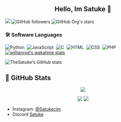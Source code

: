 <h2 align="center">Hello, Im Satuke 👋</h2>
</p>

![](https://komarev.com/ghpvc/?username=TheSatuke)
![GitHub followers](https://img.shields.io/github/followers/TheSatuke?style=social)
![GitHub Org's stars](https://img.shields.io/github/stars/TheSatuke?style=social)
### 🛠 Software Languages

![Python](https://img.shields.io/badge/-Python-05122A?style=flat&logo=python)&nbsp;
![JavaScript](https://img.shields.io/badge/-JavaScript-05122A?style=flat&logo=javascript)&nbsp;
![C](https://img.shields.io/badge/-C-05122A?style=flat&logo=C&logoColor=A8B9CC)&nbsp;
![HTML](https://img.shields.io/badge/-HTML-05122A?style=flat&logo=HTML5)&nbsp;
![CSS](https://img.shields.io/badge/-CSS-05122A?style=flat&logo=CSS3&logoColor=1572B6)&nbsp;
![PHP](https://img.shields.io/badge/-PHP-05122A?style=flat&logo=PHP&logoColor=1572B6)&nbsp;
[![willianrod's wakatime stats](https://github-readme-stats.vercel.app/api/wakatime?username=TheSatuke)](https://github.com/TheSatuke/TheSatuke)

![TheSatuke's GitHub stats](https://github-readme-stats.vercel.app/api?username=TheSatuke&theme=omni&show_icons=true)

## 🍷 GitHub Stats
<p align = 'center'>
    <img src='https://github-readme-streak-stats.herokuapp.com/?user=TheSatuke&theme=gotham&hide_border=true'>
</p>
<p align = 'center'>
    <img src='https://github-readme-stats.vercel.app/api?username=TheSatuke&count_private=true&include_all_commits=true&show_icons=true&theme=gotham&hide_border=true&line_height=25'/>
    <img src='https://github-readme-stats.vercel.app/api/top-langs/?username=TheSatuke&show_icons=true&hide=php,html,typescript,css,markdown,python&theme=gotham&line_height=25&hide_border=true'/>
</p>

- İnstagram: [@Satukecim](https://instagram.com/satukecim)
- Discord [Satuke](https://discord.com/users/707325480378040430)
